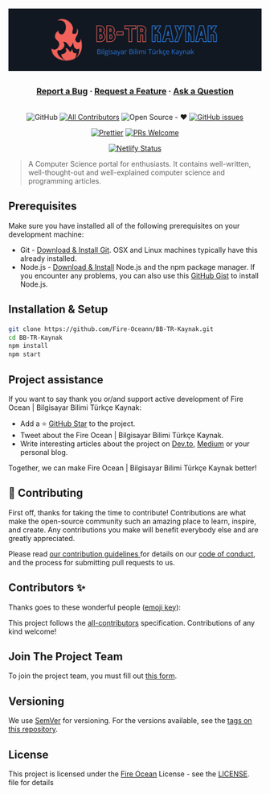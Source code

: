 <h1 align="center">
  <a href="https://bb-tr-kaynak.netlify.app/"><img src="./static/img/slash-introducing.png" alt="Bilgisayar Bilimi Türkçe Kaynak"></a>
</h1>

<h3 align="center">
  <a href="https://github.com/Fire-Oceann/BB-TR-Kaynak/issues/new?assignees=&labels=bug&template=bug_report.yml&title=">Report a Bug</a>
  <span> · </span>
  <a href="https://github.com/Fire-Oceann/BB-TR-Kaynak/issues/new?assignees=&labels=feature+request&template=feature_request.yml&title=">Request a Feature</a>
  <span> · </span>
  <a href="https://github.com/Fire-Oceann/BB-TR-Kaynak/discussions">Ask a Question</a>
</h3>

<div align="center">
<br />
<a herf="./LICENSE"><img alt="GitHub" src="https://img.shields.io/github/license/Fire-Oceann/BB-TR-Kaynak?style=for-the-badge"/></a>
<!-- ALL-CONTRIBUTORS-BADGE:START - Do not remove or modify this section -->
<a href="https://img.shields.io/badge/all_contributors-0-orange.svg?style=for-the-badge"><img alt="All Contributors" src="https://img.shields.io/badge/all_contributors-0-orange.svg?style=for-the-badge"/></a>
<!-- ALL-CONTRIBUTORS-BADGE:END -->
<a herf=".URL_"><img alt="Open Source - ❤️" src="https://img.shields.io/badge/Open_Source-❤️-00d59b?style=for-the-badge"/></a>
<a href="https://github.com/Fire-Oceann/BB-TR-Kaynak/issues"><img alt="GitHub issues" src="https://img.shields.io/github/issues-raw/Fire-Oceann/BB-TR-Kaynak?color=%23F2625A&style=for-the-badge"/></a>

<a href="https://prettier.io/"><img src="https://img.shields.io/badge/code%20style-prettier-%23d971de?style=for-the-badge" alt="Prettier" /></a>
<a href="https://github.com/Fire-Oceann/BB-TR-Kaynak/pulls"><img src="https://img.shields.io/badge/PRs-welcome-brightgreen.svg?style=for-the-badge" alt="PRs Welcome" /></a>

[![Netlify Status](https://api.netlify.com/api/v1/badges/2ee8c37e-6b55-44b0-b0e5-ec6663e7ddca/deploy-status)](https://app.netlify.com/sites/bb-tr-kaynak/deploys)

</div>

> A Computer Science portal for enthusiasts. It contains well-written, well-thought-out and well-explained computer science and programming articles.

## Prerequisites

Make sure you have installed all of the following prerequisites on your development machine:

- Git - [Download & Install Git](https://git-scm.com/downloads). OSX and Linux machines typically have this already installed.
- Node.js - [Download & Install](https://nodejs.org/en/download/) Node.js and the npm package manager. If you encounter any problems, you can also use this [GitHub Gist](https://gist.github.com/isaacs/579814) to install Node.js.

## Installation & Setup

```bash
git clone https://github.com/Fire-Oceann/BB-TR-Kaynak.git
cd BB-TR-Kaynak
npm install
npm start
```

## Project assistance

If you want to say thank you or/and support active development of Fire Ocean | Bilgisayar Bilimi Türkçe Kaynak:

- Add a ⭐️ [GitHub Star](https://github.com/Fire-Oceann/BB-TR-Kaynak) to the project.
- Tweet about the Fire Ocean | Bilgisayar Bilimi Türkçe Kaynak.
- Write interesting articles about the project on [Dev.to](https://dev.to/), [Medium](https://medium.com/) or your personal blog.

Together, we can make Fire Ocean | Bilgisayar Bilimi Türkçe Kaynak better!

## 🤝 Contributing

First off, thanks for taking the time to contribute! Contributions are what make the open-source community such an amazing place to learn, inspire, and create. Any contributions you make will benefit everybody else and are greatly appreciated.

Please read [our contribution guidelines ](./CONTRIBUTING.md) for details on our [code of conduct](./CODE_OF_CONDUCT.md), and the process for submitting pull requests to us.

## Contributors ✨

Thanks goes to these wonderful people ([emoji key](https://allcontributors.org/docs/en/emoji-key)):

<!-- ALL-CONTRIBUTORS-LIST:START - Do not remove or modify this section -->
<!-- prettier-ignore-start -->
<!-- markdownlint-disable -->
<!-- markdownlint-restore -->
<!-- prettier-ignore-end -->

<!-- ALL-CONTRIBUTORS-LIST:END -->

This project follows the [all-contributors](https://github.com/all-contributors/all-contributors) specification. Contributions of any kind welcome!

## Join The Project Team
To join the project team, you must fill out [this form](https://2ao4nlhmuns.typeform.com/to/p5MR2HBC).

## Versioning

We use [SemVer](https://semver.org/) for versioning. For the versions available, see the [tags on this repository](https://github.com/Fire-Oceann/BB-TR-Kaynak/tags).

## License

This project is licensed under the [Fire Ocean](https://github.com/Fire-Oceann) License - see the [LICENSE](./LICENSE). file for details
